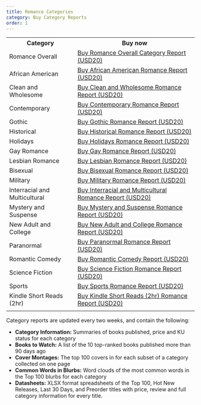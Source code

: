 ```yaml
---
title: Romance Categories
category: Buy Category Reports
order: 1
---
```


<table>
  <tr>
    <th>Category</th>
    <th>Buy now</th>
  </tr>
  <tr>
    <td>Romance Overall</td>
    <td><script src="https://gumroad.com/js/gumroad.js"></script>
  <a class="gumroad-button" href="https://gum.co/158566011" target="_blank">Buy Romance Overall Category Report (USD20)</a></td>
  </tr>
   <tr>
   <td>African American</td>
    <td><script src="https://gumroad.com/js/gumroad.js"></script>
    <a class="gumroad-button" href="https://gum.co/6190465011" target="_blank">Buy African American Romance Report (USD20)</a></td>
  </tr>
  <tr>
      <td>Clean and Wholesome</td>
      <td><script src="https://gumroad.com/js/gumroad.js"></script>
  <a class="gumroad-button" href="https://gum.co/11650867011" target="_blank"> Buy Clean and Wholesome Romance Report (USD20)</a></td>
  </tr>
  <tr>
      <td>Contemporary</td>
      <td><script src="https://gumroad.com/js/gumroad.js"></script>
  <a class="gumroad-button" href="https://gum.co/158568011" target="_blank"> Buy Contemporary Romance Report (USD20)</a></td>
  </tr>
  <tr>
      <td>Gothic</td>
      <td><script src="https://gumroad.com/js/gumroad.js"></script>
  <a class="gumroad-button" href="https://gum.co/6487830011" target="_blank"> Buy Gothic Romance Report (USD20)</a></td>
  </tr>
  <tr>
    <td>Historical</td>
    <td><script src="https://gumroad.com/js/gumroad.js"></script>
<a class="gumroad-button" href="https://gum.co/158571011" target="_blank"> Buy Historical Romance Report (USD20)</a></td>
  </tr>
  <tr>
      <td>Holidays</td>
      <td><script src="https://gumroad.com/js/gumroad.js"></script>
  <a class="gumroad-button" href="https://gum.co/6487831011" target="_blank"> Buy Holidays Romance Report (USD20)</a></td>
  </tr>
  <tr>
      <td>Gay Romance</td>
      <td><script src="https://gumroad.com/js/gumroad.js"></script>
  <a class="gumroad-button" href="https://gum.co/6487829011" target="_blank"> Buy Gay Romance Report (USD20)</a></td>
  </tr>
  <tr>
      <td>Lesbian Romance</td>
      <td><script src="https://gumroad.com/js/gumroad.js"></script>
  <a class="gumroad-button" href="https://gum.co/6487835011" target="_blank"> Buy Lesbian Romance Report (USD20)</a></td>
  </tr>
  <tr>
        <td>Bisexual</td>
        <td><script src="https://gumroad.com/js/gumroad.js"></script>
    <a class="gumroad-button" href="https://gum.co/10886542011" target="_blank"> Buy Bisexual Romance Report (USD20)</a></td>
    </tr>
  <tr>
        <td>Military</td>
        <td><script src="https://gumroad.com/js/gumroad.js"></script>
    <a class="gumroad-button" href="https://gum.co/6487836011" target="_blank"> Buy Military Romance Report (USD20)</a></td>
  </tr>
  <tr>
  <td>Interracial and Multicultural</td>
    <td><script src="https://gumroad.com/js/gumroad.js"></script>
<a class="gumroad-button" href="https://gum.co/6487837011" target="_blank">Buy Interracial and Multicultural Romance Report (USD20)</a></td>
  </tr>
  <tr>
      <td>Mystery and Suspense</td>
      <td><script src="https://gumroad.com/js/gumroad.js"></script>
  <a class="gumroad-button" href="https://gum.co/6487839011" target="_blank"> Buy Mystery and Suspense Romance Report (USD20)</a></td>
  </tr>
  <tr>
      <td>New Adult and College</td>
      <td><script src="https://gumroad.com/js/gumroad.js"></script>
  <a class="gumroad-button" href="https://gum.co/6487838011" target="_blank"> Buy New Adult and College Romance Report (USD20)</a></td>
  </tr>
  <tr>
      <td>Paranormal</td>
      <td><script src="https://gumroad.com/js/gumroad.js"></script>
  <a class="gumroad-button" href="https://gum.co/GPbsV" target="_blank">Buy Paranormal Romance Report (USD20)</a></td>
  </tr>
    <tr>
        <td>Romantic Comedy</td>
        <td><script src="https://gumroad.com/js/gumroad.js"></script>
    <a class="gumroad-button" href="https://gum.co/6487841011" target="_blank"> Buy Romantic Comedy Report (USD20)</a></td>
  </tr>
    <tr>
        <td>Science Fiction</td>
        <td><script src="https://gumroad.com/js/gumroad.js"></script>
    <a class="gumroad-button" href="https://gum.co/6401744011" target="_blank"> Buy Science Fiction Romance Report (USD20)</a></td>
  </tr>
  <tr>
      <td>Sports</td>
      <td><script src="https://gumroad.com/js/gumroad.js"></script>
  <a class="gumroad-button" href="https://gum.co/6487842011" target="_blank"> Buy Sports Romance Report (USD20)</a></td>
  </tr>
  <tr>
      <td>Kindle Short Reads (2hr)</td>
      <td><script src="https://gumroad.com/js/gumroad.js"></script>
  <a class="gumroad-button" href="https://gum.co/8624245011" target="_blank"> Buy Kindle Short Reads (2hr) Romance Report (USD20)</a></td>
  </tr>
  <tr>
    <td></td>
    <td></td>
  </tr>
  </table>

Category reports are updated every two weeks, and contain the following:

- **Category Information:** Summaries of books published, price and KU status for each category
- **Books to Watch:** A list of the 10 top-ranked books published more than 90 days ago
- **Cover Montages:** The top 100 covers in for each subset of a category collected on one page
- **Common Words in Blurbs:** Word clouds of the most common words in the Top 100 blurbs for each category
- **Datasheets:** XLSX format spreadsheets of the Top 100, Hot New Releases, Last 30 Days, and Preorder titles with price, review and full category information for every title.